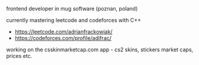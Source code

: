 frontend developer in mug software (poznan, poland)

currently mastering leetcode and codeforces with C++
- https://leetcode.com/adrianfrackowiak/
- https://codeforces.com/profile/adifrac/

working on the csskinmarketcap.com app - cs2 skins, stickers market caps, prices etc.

